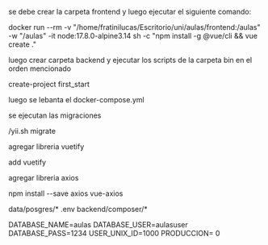 


se debe crear la carpeta frontend y luego ejecutar el siguiente comando:

docker run --rm -v "/home/fratinilucas/Escritorio/uni/aulas/frontend:/aulas" -w "/aulas" -it node:17.8.0-alpine3.14 sh -c "npm install -g @vue/cli && vue create ."

luego crear carpeta backend y ejecutar los scripts de la carpeta bin en el orden mencionado


create-project
first_start

luego se lebanta el docker-compose.yml

se ejecutan las migraciones 

/yii.sh migrate

agregar libreria vuetify 

add vuetify

agregar libreria axios 

npm install --save axios vue-axios



data/posgres/*
.env
backend/composer/*

DATABASE_NAME=aulas
DATABASE_USER=aulasuser
DATABASE_PASS=1234
USER_UNIX_ID=1000
PRODUCCION= 0


